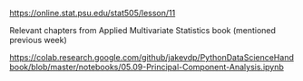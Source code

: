 https://online.stat.psu.edu/stat505/lesson/11

Relevant chapters from Applied Multivariate Statistics book (mentioned previous week)

https://colab.research.google.com/github/jakevdp/PythonDataScienceHandbook/blob/master/notebooks/05.09-Principal-Component-Analysis.ipynb


